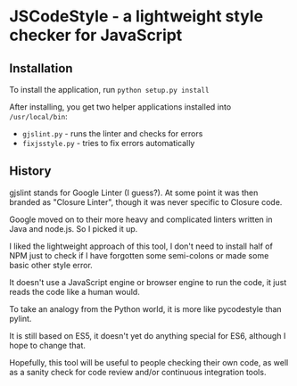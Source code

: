 # JSCodeStyle - a lightweight style checker for JavaScript

## Installation

To install the application, run `python setup.py install`

After installing, you get two helper applications installed into `/usr/local/bin`:

* `gjslint.py` - runs the linter and checks for errors
* `fixjsstyle.py` - tries to fix errors automatically

## History

gjslint stands for Google Linter (I guess?). At some point it was then
branded as "Closure Linter", though it was never specific to Closure
code.

Google moved on to their more heavy and complicated linters written in
Java and node.js. So I picked it up.

I liked the lightweight approach of this tool, I don't need to install
half of NPM just to check if I have forgotten some semi-colons or made
some basic other style error.

It doesn't use a JavaScript engine or browser engine to run the code,
it just reads the code like a human would.

To take an analogy from the Python world, it is more like pycodestyle
than pylint.

It is still based on ES5, it doesn't yet do anything special for ES6,
although I hope to change that.

Hopefully, this tool will be useful to people checking their own code,
as well as a sanity check for code review and/or continuous
integration tools.
